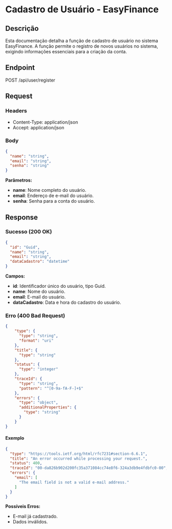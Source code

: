 # Cadastro de Usuário - EasyFinance

## Descrição

Esta documentação detalha a função de cadastro de usuário no sistema EasyFinance. A função permite o registro de novos usuários no sistema, exigindo informações essenciais para a criação da conta.

## Endpoint

POST /api/user/register

## Request

### Headers

- Content-Type: application/json
- Accept: application/json

### Body

```json
{
  "name": "string",
  "email": "string",
  "senha": "string"
}
```

**Parâmetros:**

- **name**: Nome completo do usuário.
- **email**: Endereço de e-mail do usuário.
- **senha**: Senha para a conta do usuário.

## Response

### Sucesso (200 OK)

```json
{
  "id": "Guid",
  "name": "string",
  "email": "string",
  "dataCadastro": "datetime"
}
```

**Campos:**

- **id**: Identificador único do usuário, tipo Guid.
- **name**: Nome do usuário.
- **email**: E-mail do usuário.
- **dataCadastro**: Data e hora do cadastro do usuário.

### Erro (400 Bad Request)

```json
{
    "type": {
      "type": "string",
      "format": "uri"
    },
    "title": {
      "type": "string"
    },
    "status": {
      "type": "integer"
    },
    "traceId": {
      "type": "string",
      "pattern": "^[0-9a-fA-F-]+$"
    },
    "errors": {
      "type": "object",
      "additionalProperties": {
        "type": "string"
      }
    }
}
```

#### Exemplo

```json
{
  "type": "https://tools.ietf.org/html/rfc7231#section-6.6.1",
  "title": "An error occurred while processing your request.",
  "status": 400,
  "traceId": "00-da826b902d200fc35a371084cc74e8f6-324a3db9e4fdbfc0-00",
  "errors": {
    "email": [
      "The email field is not a valid e-mail address."
    ]
  }
}
```


**Possíveis Erros:**

- E-mail já cadastrado.
- Dados inválidos.